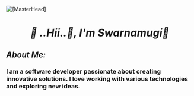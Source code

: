 ![[MasterHead]](https://github.com/user-attachments/assets/aa5e909f-a51c-4008-adba-2044cb2ee2b1)
<h1 align="center"><i>📌 ..Hii..👋, I'm Swarnamugi🌺</i></h1>
<h2><i>
	About Me:</i>
<h3>I am a software developer passionate about creating innovative solutions. I love working with various technologies and exploring new ideas.</h3>
</h2>
